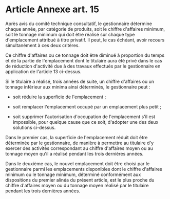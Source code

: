 # Article Annexe art. 15

Après avis du comité technique consultatif, le gestionnaire détermine chaque année, par catégorie de produits, soit le chiffre d'affaires minimum, soit le tonnage minimum qui doit être réalisé sur chaque type d'emplacement attribué à titre privatif. Il peut, le cas échéant, avoir recours simultanément à ces deux critères.

Ce chiffre d'affaires ou ce tonnage doit être diminué à proportion du temps et de la partie de l'emplacement dont le titulaire aura été privé dans le cas de réduction d'activité due à des travaux effectués par le gestionnaire en application de l'article 13 ci-dessus.

Si le titulaire a réalisé, trois années de suite, un chiffre d'affaires ou un tonnage inférieur aux minima ainsi déterminés, le gestionnaire peut :

- soit réduire la superficie de l'emplacement ;

- soit remplacer l'emplacement occupé par un emplacement plus petit ;

- soit supprimer l'autorisation d'occupation de l'emplacement s'il est impossible, pour quelque cause que ce soit, d'adopter une des deux solutions ci-dessus.

Dans le premier cas, la superficie de l'emplacement réduit doit être déterminée par le gestionnaire, de manière à permettre au titulaire d'y exercer des activités correspondant au chiffre d'affaires moyen ou au tonnage moyen qu'il a réalisé pendant les trois dernières années.

Dans le deuxième cas, le nouvel emplacement doit être choisi par le gestionnaire parmi les emplacements disponibles dont le chiffre d'affaires minimum ou le tonnage minimum, déterminé conformément aux dispositions du premier alinéa du présent article, est le plus proche du chiffre d'affaires moyen ou du tonnage moyen réalisé par le titulaire pendant les trois dernières années.
